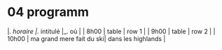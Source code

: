 # 04 programm

|_. horaire |_. intitulé |_. où  |
| 8h00 | table | row 1 |
| 9h00 | table | row 2 |
| 10h00 | ma grand mere fait du ski| dans les highlands |